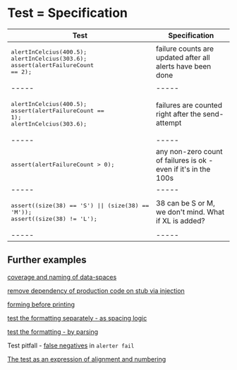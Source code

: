 # Test = Specification

Test | Specification
-----|-------
<pre>alertInCelcius(400.5);<br>alertInCelcius(303.6);<br>assert(alertFailureCount == 2);</pre> | failure counts are updated after all alerts have been done
-----|-----
<pre>alertInCelcius(400.5);<br>assert(alertFailureCount == 1);<br>alertInCelcius(303.6);</pre> | failures are counted right after the send-attempt
-----|-----
<pre>assert(alertFailureCount > 0);</pre> | any non-zero count of failures is ok - even if it's in the 100s
-----|-----
<pre>assert((size(38) == 'S') \|\| (size(38) == 'M'));<br>assert((size(38) != 'L');</pre> | 38 can be S or M, we don't mind. What if XL is added?
-----|-----

## Further examples

[coverage and naming of data-spaces](https://github.com/clean-code-craft-tcq-2/test-failer-in-c-EduardoTapiaC/blob/e747c2ba4e58c5d05129d8895fb82f31f9748c16/tshirts.c)

[remove dependency of production code on stub via injection](https://github.com/clean-code-craft-tcq-2/test-failer-in-c-Bekal-Ramnath-Rao/blob/6299acc32975f0c6f9ffc19b872f882938a56879/alerter.c)

[forming before printing](https://github.com/clean-code-craft-tcq-2/test-failer-in-c-SudeshnaMukherjee94/blob/c5567e7e60fcff6654af158bb755d442eaadca07/misaligned.c)

[test the formatting separately - as spacing logic](https://github.com/clean-code-craft-tcq-2/test-failer-in-cpp-SkandaNarayana/blob/62defc232782332c0a819b776a2ea7c76c8bb711/misaligned.cpp)

[test the formatting - by parsing](https://github.com/clean-code-craft-tcq-2/test-failer-in-py-Yashaswini-Devananda/blob/f705457087f36a834bce23bb3f9682750c90f5c3/misaligned.py)

Test pitfall - [false negatives](https://github.com/clean-code-craft-tcq-2/test-failer-in-py-anilknaidu/runs/4951698222?check_suite_focus=true) in `alerter fail`

[The test as an expression of alignment and numbering](https://github.com/clean-code-craft-tcq-2/test-failer-in-cpp-Subash-Gopal/blob/93accc392c12d9d206c25065ef3b4ceadd9ea8de/misaligned.cpp)
